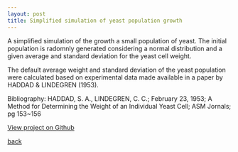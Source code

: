 ```yaml
---
layout: post
title: Simplified simulation of yeast population growth
---
```


A simplified simulation of the growth a small population of yeast. The initial population is radomnly generated considering a normal distribution and a given average and standard deviation for the yeast cell weight. 

The default average weight and standard deviation of the yeast population were calculated based on experimental data made available in a paper by HADDAD & LINDEGREN (1953).

Bibliography:
HADDAD, S. A., LINDEGREN, C. C.; February 23, 1953; A Method for Determining the Weight of an Individual Yeast Cell; ASM Jornals; pg 153~156

[View project on Github](https://github.com/paulanaomi/yeast_population_balance)

[back](./)
